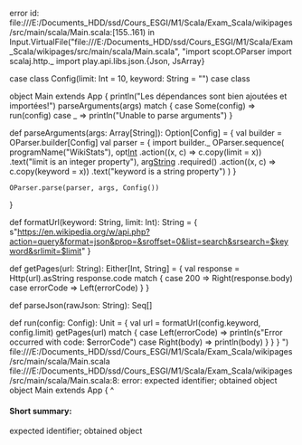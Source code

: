 error id: file:///E:/Documents_HDD/ssd/Cours_ESGI/M1/Scala/Exam_Scala/wikipages/src/main/scala/Main.scala:[155..161) in Input.VirtualFile("file:///E:/Documents_HDD/ssd/Cours_ESGI/M1/Scala/Exam_Scala/wikipages/src/main/scala/Main.scala", "import scopt.OParser
import scalaj.http._
import play.api.libs.json.{Json, JsArray}

case class Config(limit: Int = 10, keyword: String = "")
case class 

object Main extends App {
  println("Les dépendances sont bien ajoutées et importées!")
  parseArguments(args) match {
    case Some(config) => run(config)
    case _            => println("Unable to parse arguments")
  }

  def parseArguments(args: Array[String]): Option[Config] = {
    val builder = OParser.builder[Config]
    val parser = {
      import builder._
      OParser.sequence(
        programName("WikiStats"),
        opt[Int]('l', "limit")
          .action((x, c) => c.copy(limit = x))
          .text("limit is an integer property"),
        arg[String]("<keyword>")
          .required()
          .action((x, c) => c.copy(keyword = x))
          .text("keyword is a string property")
      )
    }

    OParser.parse(parser, args, Config())
  }

  def formatUrl(keyword: String, limit: Int): String = {
    s"https://en.wikipedia.org/w/api.php?action=query&format=json&prop=&sroffset=0&list=search&srsearch=$keyword&srlimit=$limit"
  }

  def getPages(url: String): Either[Int, String] = {
    val response = Http(url).asString
    response.code match {
      case 200 => Right(response.body)
      case errorCode => Left(errorCode)
    }
  }

  def parseJson(rawJson: String): Seq[]

  def run(config: Config): Unit = {
    val url = formatUrl(config.keyword, config.limit)
    getPages(url) match {
      case Left(errorCode) => println(s"Error occurred with code: $errorCode")
      case Right(body) => println(body)
    }
  }
}
")
file:///E:/Documents_HDD/ssd/Cours_ESGI/M1/Scala/Exam_Scala/wikipages/src/main/scala/Main.scala
file:///E:/Documents_HDD/ssd/Cours_ESGI/M1/Scala/Exam_Scala/wikipages/src/main/scala/Main.scala:8: error: expected identifier; obtained object
object Main extends App {
^
#### Short summary: 

expected identifier; obtained object
